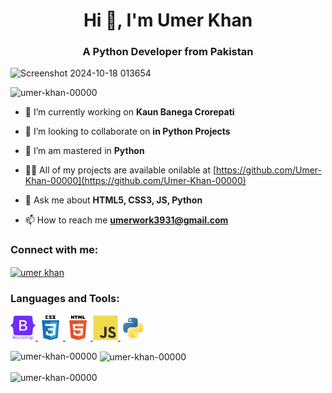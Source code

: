 <h1 align="center">Hi 👋, I'm Umer Khan</h1>
<h3 align="center">A Python Developer from Pakistan</h3>

 ![Screenshot 2024-10-18 013654](https://github.com/user-attachments/assets/5fe01815-50e2-4afe-aeb4-f780f9c392c4)


<p align="left"> <img src="https://komarev.com/ghpvc/?username=umer-khan-00000&label=Profile%20views&color=0e75b6&style=flat" alt="umer-khan-00000" /> </p>

- 🔭 I’m currently working on **Kaun Banega Crorepati**

- 👯 I’m looking to collaborate on **in Python Projects**

- 🤝 I’m am mastered in **Python**

- 👨‍💻 All of my projects are available onilable at [https://github.com/Umer-Khan-00000](https://github.com/Umer-Khan-00000)

- 💬 Ask me about **HTML5, CSS3, JS, Python**

- 📫 How to reach me **umerwork3931@gmail.com**

<h3 align="left">Connect with me:</h3>
<p align="left">
<a href="www.linkedin.com/in/umerkhan15" target="blank"><img align="center" src="https://raw.githubusercontent.com/rahuldkjain/github-profile-readme-generator/master/src/images/icons/Social/linked-in-alt.svg" alt="umer khan" height="30" width="40" /></a>
</p>

<h3 align="left">Languages and Tools:</h3>
<p align="left"> <a href="https://getbootstrap.com" target="_blank" rel="noreferrer"> <img src="https://raw.githubusercontent.com/devicons/devicon/master/icons/bootstrap/bootstrap-plain-wordmark.svg" alt="bootstrap" width="40" height="40"/> </a> <a href="https://www.w3schools.com/css/" target="_blank" rel="noreferrer"> <img src="https://raw.githubusercontent.com/devicons/devicon/master/icons/css3/css3-original-wordmark.svg" alt="css3" width="40" height="40"/> </a> <a href="https://www.w3.org/html/" target="_blank" rel="noreferrer"> <img src="https://raw.githubusercontent.com/devicons/devicon/master/icons/html5/html5-original-wordmark.svg" alt="html5" width="40" height="40"/> </a> <a href="https://developer.mozilla.org/en-US/docs/Web/JavaScript" target="_blank" rel="noreferrer"> <img src="https://raw.githubusercontent.com/devicons/devicon/master/icons/javascript/javascript-original.svg" alt="javascript" width="40" height="40"/> </a> <a href="https://www.python.org" target="_blank" rel="noreferrer"> <img src="https://raw.githubusercontent.com/devicons/devicon/master/icons/python/python-original.svg" alt="python" width="40" height="40"/> </a> </p>

<p><img align="left" src="https://github-readme-stats.vercel.app/api/top-langs?username=umer-khan-00000&show_icons=true&locale=en&layout=compact" alt="umer-khan-00000" /></p>

<p>&nbsp;<img align="center" src="https://github-readme-stats.vercel.app/api?username=umer-khan-00000&show_icons=true&locale=en" alt="umer-khan-00000" /></p>

<p><img align="center" src="https://github-readme-streak-stats.herokuapp.com/?user=umer-khan-00000&" alt="umer-khan-00000" /></p>
